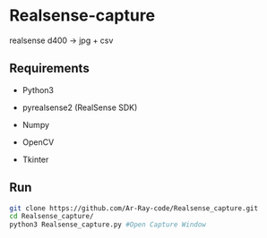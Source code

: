 # Realsense-capture

realsense d400 -> jpg + csv



## Requirements

- Python3

- pyrealsense2 (RealSense SDK)

- Numpy

- OpenCV

- Tkinter



## Run

```bash
git clone https://github.com/Ar-Ray-code/Realsense_capture.git
cd Realsense_capture/
python3 Realsense_capture.py #Open Capture Window
```

